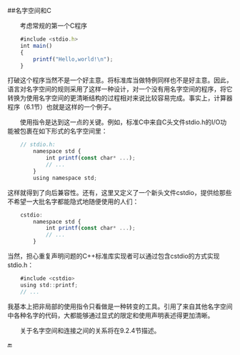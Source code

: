 ##名字空间和C

&emsp;&emsp;考虑常规的第一个C程序

```javascript
    #include <stdio.h>
    int main()
    {
        printf("Hello,world!\n");
    }
```

打破这个程序当然不是一个好主意。将标准库当做特例同样也不是好主意。因此，语言对名字空间的规则采用了这样一种设计，对一个没有用名字空间的程序，将它转换为使用名字空间的更清晰结构的过程相对来说比较容易完成。事实上，计算器程序（6.1节）也就是这样的一个例子。

&emsp;&emsp;使用指令是达到这一点的关键。例如，标准C中来自C头文件stdio.h的I/O功能被包裹在如下形式的名字空间里：

```javascript
    // stdio.h:
        namespace std {
            int printf(const char* ...);
            // ...
        }
        using namespace std;
```

这样就得到了向后兼容性。还有，这里又定义了一个新头文件cstdio，提供给那些不希望一大批名字都能隐式地随便使用的人们：

```javascript
    cstdio:
        namespace std {
            int printf(const char* ...);
            // ...
        }
```

当然，担心重复声明问题的C++标准库实现者可以通过包含cstdio的方式实现stdio.h：

```javascript
    #include <cstdio>
    using std::printf;
    // ...
```

我基本上把非局部的使用指令只看做是一种转变的工具。引用了来自其他名字空间中各种名字的代码，大都能够通过显式的限定和使用声明表述得更加清晰。

&emsp;&emsp;关于名字空间和连接之间的关系将在9.2.4节描述。


🔚





